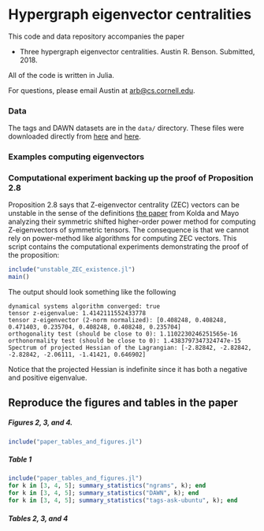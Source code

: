 # Hypergraph eigenvector centralities

This code and data repository accompanies the paper

- Three hypergraph eigenvector centralities. Austin R. Benson. Submitted, 2018.

All of the code is written in Julia.

For questions, please email Austin at arb@cs.cornell.edu.

### Data

The tags and DAWN datasets are in the `data/` directory. These files were downloaded directly from [here](http://www.cs.cornell.edu/~arb/data/tags-ask-ubuntu/index.html) and [here](http://www.cs.cornell.edu/~arb/data/DAWN/index.html).

### Examples computing eigenvectors

### Computational experiment backing up the proof of Proposition 2.8

Proposition 2.8 says that Z-eigenvector centrality (ZEC) vectors can be unstable in the sense of the definitions [the paper](https://epubs.siam.org/doi/abs/10.1137/100801482) from Kolda and Mayo analyzing their symmetric shifted higher-order power method for computing Z-eigenvectors of symmetric tensors. The consequence is that we cannot rely on power-method like algorithms for computing ZEC vectors. This script contains the computational experiments demonstrating the proof of the proposition:

```julia
include("unstable_ZEC_existence.jl")
main()
```

The output should look something like the following

```
dynamical systems algorithm converged: true
tensor z-eigenvalue: 1.4142111552433778
tensor z-eigenvector (2-norm normalized): [0.408248, 0.408248, 0.471403, 0.235704, 0.408248, 0.408248, 0.235704]
orthogonality test (should be close to 0): 1.1102230246251565e-16
orthonormality test (should be close to 0): 1.4383797347324747e-15
Spectrum of projected Hessian of the Lagrangian: [-2.82842, -2.82842, -2.82842, -2.06111, -1.41421, 0.646902]
```

Notice that the projected Hessian is indefinite since it has both a negative and positive eigenvalue.

## Reproduce the figures and tables in the paper





##### Figures 2, 3, and 4.

```julia
include("paper_tables_and_figures.jl")
```

##### Table 1

```julia
include("paper_tables_and_figures.jl")
for k in [3, 4, 5]; summary_statistics("ngrams", k); end
for k in [3, 4, 5]; summary_statistics("DAWN", k); end
for k in [3, 4, 5]; summary_statistics("tags-ask-ubuntu", k); end
```

##### Tables 2, 3, and 4
